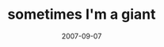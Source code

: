 ---
layout: base.njk
title : 'sometimes I&#39;m a giant' 
view_title : 'sometimes I&#39;m a giant' 
year : '2007' 
date : '2007-09-07' 
img_file : '/drawing/sometimesimagiant.png' 
html_file : 'sometimesimagiant' 
next_html : 'togetherwearespecial.html' 
year_order : '135' 
permalink : "title/{{html_file}}.html"
---